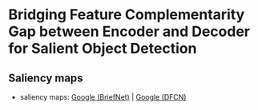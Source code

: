 # Bridging Feature Complementarity Gap between Encoder and Decoder for Salient Object Detection

## Saliency maps
- saliency maps: [Google (BriefNet)](https://drive.google.com/file/d/187dAU_MDboQrYvrxy8LgHpMFhrgaq4yl/view?usp=sharing) | [Google (DFCN)](https://drive.google.com/file/d/1pQdvnisIqvavDeZfvcBKEslOF0I1RwRG/view?usp=sharing)
